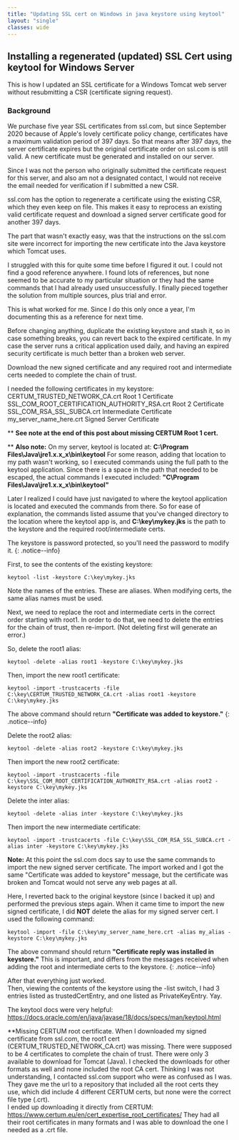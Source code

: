 ```yaml
---
title: "Updating SSL cert on Windows in java keystore using keytool"
layout: "single"
classes: wide
---
```



## **Installing a regenerated (updated) SSL Cert using keytool for Windows Server**

This is how I updated an SSL certificate for a Windows Tomcat web server without resubmitting a CSR (certificate signing request).

### **Background**

We purchase five year SSL certificates from ssl.com, but since September 2020 because of Apple's lovely certificate policy change, certificates have a maximum validation period of 397 days.  So that means after 397 days, the server certificate expires but the original certificate order on ssl.com is still valid. A new certificate must be generated and installed on our server.

Since I was not the person who originally submitted the certificate request for this server, and also am not a designated contact, I would not receive the email needed for verification if I submitted a new CSR.

ssl.com has the option to regenerate a certificate using the existing CSR, which they even keep on file.  This makes it easy to reprocess an existing valid certificate request and download a signed server certificate good for another 397 days.

The part that wasn't exactly easy, was that the instructions on the ssl.com site were incorrect for importing the new certificate into the Java keystore which Tomcat uses.   

I struggled with this for quite some time before I figured it out.  I could not find a good reference anywhere.  I found lots of references, but none seemed to be accurate to my particular situation or they had the same commands that I had already used unsuccessfully. I finally pieced together the solution from multiple sources, plus trial and error.

This is what worked for me.
Since I do this only once a year, I'm documenting this as a reference for next time.

Before changing anything, duplicate the existing keystore and stash it, so in case something breaks, you can revert back to the expired certificate.  In my case the server runs a critical application used daily, and having an expired security certificate is much better than a broken web server.

Download the new signed certificate and any required root and intermediate certs needed to complete the chain of trust.  

I needed the following certificates in my keystore:
CERTUM_TRUSTED_NETWORK_CA.crt	Root 1 Certificate
SSL_COM_ROOT_CERTIFICATION_AUTHORITY_RSA.crt	Root 2 Certificate
SSL_COM_RSA_SSL_SUBCA.crt	Intermediate Certificate
my_server_name_here.crt	Signed Server Certificate

** **See note at the end of this post about missing CERTUM Root 1 cert.**

** **Also note:**
On my server, keytool is located at:
**C:\Program Files\Java\jre1.x.x_x\bin\keytool**
For some reason, adding that location to my path wasn't working, so I executed commands using the full path to the keytool application. Since there is a space in the path that needed to be escaped, the actual commands I executed included:
**"C\Program Files\Java\jre1.x.x_x\bin\keytool"**

Later I realized I could have just navigated to where the keytool application is located and executed the commands from there. So for ease of explanation, the commands listed assume that you've changed directory to the location where the keytool app is, and **C:\key\mykey.jks** is the path to the keystore and the required root/intermediate certs.

The keystore is password protected, so you'll need the password to modify it.
{: .notice--info}

First, to see the contents of the existing keystore:

    keytool -list -keystore C:\key\mykey.jks

Note the names of the entries.  These are aliases.  When modifying certs, the same alias names must be used.

Next, we need to replace the root and intermediate certs in the correct order starting with root1. In order to do that, we need to delete the entries for the chain of trust, then re-import. (Not deleting first will generate an error.)

So, delete the root1 alias:

    keytool -delete -alias root1 -keystore C:\key\mykey.jks

Then, import the new root1 certificate:

    keytool -import -trustcacerts -file C:\key\CERTUM_TRUSTED_NETWORK_CA.crt -alias root1 -keystore C:\key\mykey.jks

The above command should return **"Certificate was added to keystore."**
{: .notice--info}

Delete the root2 alias:

    keytool -delete -alias root2 -keystore C:\key\mykey.jks

Then import the new root2 certificate:

    keytool -import -trustcacerts -file C:\key\SSL_COM_ROOT_CERTIFICATION_AUTHORITY_RSA.crt -alias root2 -keystore C:\key\mykey.jks
Delete the inter alias:

    keytool -delete -alias inter -keystore C:\key\mykey.jks

Then import the new intermediate certificate:

    keytool -import -trustcacerts -file C:\key\SSL_COM_RSA_SSL_SUBCA.crt -alias inter -keystore C:\key\mykey.jks

**Note:** At this point the ssl.com docs say to use the same commands to import the new signed server certificate. The import worked and I got the same "Certificate was added to keystore" message, but the certificate was broken and Tomcat would not serve any web pages at all.

Here, I reverted back to the original keystore (since I backed it up) and performed the previous steps again.  When it came time to import the new signed certificate, I did **NOT** delete the alias for my signed server cert. I used the following command:

    keytool -import -file C:\key\my_server_name_here.crt -alias my_alias -keystore C:\key\mykey.jks

The above command should return **"Certificate reply was installed in keystore."**  This is important, and differs from the messages received when adding the root and intermediate certs to the keystore.
    {: .notice--info}

After that everything just worked.  
Then, viewing the contents of the keystore using the -list switch, I had 3 entries listed as trustedCertEntry, and one listed as PrivateKeyEntry. Yay.

The keytool docs were very helpful:
https://docs.oracle.com/en/java/javase/18/docs/specs/man/keytool.html


**Missing CERTUM root certificate.
When I downloaded my signed certificate from ssl.com, the root1 cert (CERTUM_TRUSTED_NETWORK_CA.crt) was missing. There were supposed to be 4 certificates to complete the chain of trust. There were only 3 available to download for Tomcat (Java). I checked the downloads for other formats as well and none included the root CA cert.  Thinking I was not understanding, I contacted ssl.com support who were as confused as I was.  They gave me the url to a repository that included all the root certs they use, which did include 4 different CERTUM certs, but none were the correct file type (.crt).  
I ended up downloading it directly from CERTUM: https://www.certum.eu/en/cert_expertise_root_certificates/
They had all their root certificates in many formats and I was able to download the one I needed as a .crt file.
